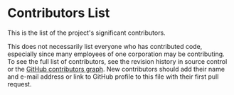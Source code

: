 # Contributors List

This is the list of the project's significant contributors.

This does not necessarily list everyone who has contributed code, especially
since many employees of one corporation may be contributing. To see the full
list of contributors, see the revision history in source control or the [GitHub
contributors
graph](https://github.com/Ed-Fi-Exchange-OSS/Python-Minimal-CLI/graphs/contributors).
New contributors should add their name and e-mail address or link to GitHub
profile to this file with their first pull request.
